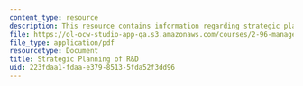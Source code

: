 ```yaml
---
content_type: resource
description: This resource contains information regarding strategic planning of R&D.
file: https://ol-ocw-studio-app-qa.s3.amazonaws.com/courses/2-96-management-in-engineering-fall-2012/223fdaa1fdaae37985135fda52f3dd96_MIT2_96F12_lec20.pdf
file_type: application/pdf
resourcetype: Document
title: Strategic Planning of R&D
uid: 223fdaa1-fdaa-e379-8513-5fda52f3dd96
---
```

